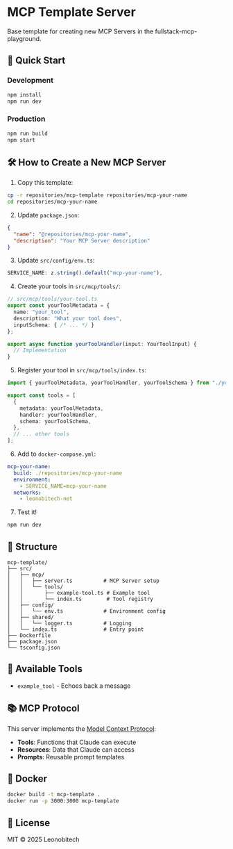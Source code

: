 # MCP Template Server

Base template for creating new MCP Servers in the fullstack-mcp-playground.

## 🚀 Quick Start

### Development
```bash
npm install
npm run dev
```

### Production
```bash
npm run build
npm start
```

## 🛠️ How to Create a New MCP Server

1. Copy this template:
```bash
cp -r repositories/mcp-template repositories/mcp-your-name
cd repositories/mcp-your-name
```

2. Update `package.json`:
```json
{
  "name": "@repositories/mcp-your-name",
  "description": "Your MCP Server description"
}
```

3. Update `src/config/env.ts`:
```typescript
SERVICE_NAME: z.string().default("mcp-your-name"),
```

4. Create your tools in `src/mcp/tools/`:
```typescript
// src/mcp/tools/your-tool.ts
export const yourToolMetadata = {
  name: "your_tool",
  description: "What your tool does",
  inputSchema: { /* ... */ }
};

export async function yourToolHandler(input: YourToolInput) {
  // Implementation
}
```

5. Register your tool in `src/mcp/tools/index.ts`:
```typescript
import { yourToolMetadata, yourToolHandler, yourToolSchema } from "./your-tool";

export const tools = [
  {
    metadata: yourToolMetadata,
    handler: yourToolHandler,
    schema: yourToolSchema,
  },
  // ... other tools
];
```

6. Add to `docker-compose.yml`:
```yaml
mcp-your-name:
  build: ./repositories/mcp-your-name
  environment:
    - SERVICE_NAME=mcp-your-name
  networks:
    - leonobitech-net
```

7. Test it!
```bash
npm run dev
```

## 📂 Structure

```
mcp-template/
├── src/
│   ├── mcp/
│   │   ├── server.ts          # MCP Server setup
│   │   └── tools/
│   │       ├── example-tool.ts # Example tool
│   │       └── index.ts        # Tool registry
│   ├── config/
│   │   └── env.ts             # Environment config
│   ├── shared/
│   │   └── logger.ts          # Logging
│   └── index.ts               # Entry point
├── Dockerfile
├── package.json
└── tsconfig.json
```

## 🔧 Available Tools

- `example_tool` - Echoes back a message

## 📚 MCP Protocol

This server implements the [Model Context Protocol](https://modelcontextprotocol.io/):
- **Tools**: Functions that Claude can execute
- **Resources**: Data that Claude can access
- **Prompts**: Reusable prompt templates

## 🐳 Docker

```bash
docker build -t mcp-template .
docker run -p 3000:3000 mcp-template
```

## 📝 License

MIT © 2025 Leonobitech
